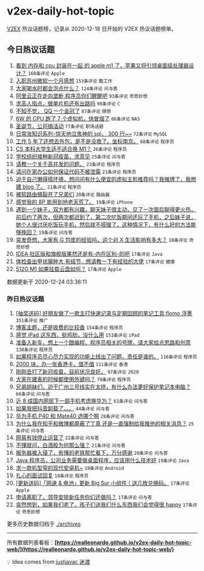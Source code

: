 # v2ex-daily-hot-topic

[V2EX](https://www.v2ex.com/) 热议话题榜，记录从 2020-12-18 日开始的 V2EX 热议话题榜单。

## 今日热议话题

<!-- TODAY BEGIN -->
1. [看到 内存和 cpu 封装在一起 的 apple m1 了，苹果又将引领桌面级处理器设计？](https://www.v2ex.com/t/738080) ``160条评论`` ``Apple``
1. [入职苏州微软一个月感想](https://www.v2ex.com/t/738196) ``153条评论`` ``酷工作``
1. [大家喝水时都会泡点什么？](https://www.v2ex.com/t/738107) ``124条评论`` ``问与答``
1. [阿里云正在走向垄断,程序员你们醒醒吧](https://www.v2ex.com/t/738070) ``93条评论`` ``奇思妙想``
1. [求高人指点，做单片机还有出路吗](https://www.v2ex.com/t/738094) ``90条评论`` ``C``
1. [不知不觉， QQ 一个金冠了](https://www.v2ex.com/t/738155) ``87条评论`` ``随想``
1. [6W 的 CPU 跑了 7 个虚拟机，快冒烟了](https://www.v2ex.com/t/738188) ``86条评论`` ``NAS``
1. [圣诞节，公司搞活动](https://www.v2ex.com/t/738109) ``77条评论`` ``职场话题``
1. [日常涨知识系列-惊天地泣鬼神的 sql， 300 行~~](https://www.v2ex.com/t/738226) ``72条评论`` ``MySQL``
1. [工作 5 年了还想去外包，是不是没救了。坐标南京。](https://www.v2ex.com/t/738165) ``68条评论`` ``程序员``
1. [CS 本科大学生适不适合换 M1？](https://www.v2ex.com/t/738423) ``26条评论`` ``程序员``
1. [学校组织接种新冠疫苗，求意见](https://www.v2ex.com/t/738375) ``25条评论`` ``问与答``
1. [请教一个关于高并发的问题。](https://www.v2ex.com/t/738309) ``23条评论`` ``程序员``
1. [请问在家办公如何保证代码不被泄露](https://www.v2ex.com/t/738358) ``21条评论`` ``程序员``
1. [迫于自己懒得搭环境，想问问有什么便宜的虚拟主机推荐吗？我摊牌了，我想建 blog 了。](https://www.v2ex.com/t/738288) ``21条评论`` ``程序员``
1. [被软路由搞裂开了兄弟们](https://www.v2ex.com/t/738181) ``20条评论`` ``路由器``
1. [感觉我的 8P 能用到地老天荒了。](https://www.v2ex.com/t/738310) ``19条评论`` ``iPhone``
1. [遇到一个妹子，双方都有兴趣，聊天妹子很主动，见了一次面后聊得更火热，前后约了两次，但两次都迟到了，第二次吃饭期间还玩了手机，之后妹子说，她个人很讨厌吃饭玩手机，然后就不搭理了，这种情况下，有什么好的方法能够挽回？](https://www.v2ex.com/t/738219) ``19条评论`` ``问与答``
1. [突发奇想，大家有 G 包皮的经验吗，这个对 X 生活影响有多大？](https://www.v2ex.com/t/738199) ``18条评论`` ``奇思妙想``
1. [IDEA 社区版和旗舰版果然还是有-内在区别-的吧](https://www.v2ex.com/t/738373) ``17条评论`` ``Java``
1. [体检查出甲状腺肿大,有结节...想请教一下有经验的大佬](https://www.v2ex.com/t/738149) ``17条评论`` ``健康``
1. [512G M1 如果挂载云盘如何？](https://www.v2ex.com/t/738108) ``17条评论`` ``Apple``

数据更新于 2020-12-24 03:38:11
<!-- TODAY END -->

### 昨日热议话题

<!-- YESTERDAY BEGIN -->
1. [[抽奖送码] 好朋友做了一款主打快速记录与定期回顾的笔记工具 flomo 浮墨](https://www.v2ex.com/t/737693) ``351条评论`` ``推广``
1. [博客主题，还是收费的比较香](https://www.v2ex.com/t/737701) ``154条评论`` ``程序员``
1. [感觉 iPad 这东西，挺鸡肋，没什么用](https://www.v2ex.com/t/737726) ``153条评论`` ``iPad``
1. [准备入新车，想上一个跟编程、程序员相关的号牌，请大家给点思路和创意](https://www.v2ex.com/t/737773) ``138条评论`` ``程序员``
1. [如果程序员尽心尽力实现的功能上线出了问题，责任是谁的。](https://www.v2ex.com/t/737781) ``116条评论`` ``程序员``
1. [2000 块，办一张香港卡，值不值](https://www.v2ex.com/t/737723) ``111条评论`` ``香港``
1. [刚刚去打了新冠疫苗，目前状况良好。](https://www.v2ex.com/t/737907) ``97条评论`` ``2020``
1. [大家在建表的时候都使用外键吗？](https://www.v2ex.com/t/737758) ``79条评论`` ``程序员``
1. [兄弟姐妹们，迫于广州三号线实在太挤，有什么办法更好保护笔记本电脑？](https://www.v2ex.com/t/737764) ``66条评论`` ``问与答``
1. [近 8 成国内网民下一部手机考虑换华为？](https://www.v2ex.com/t/737951) ``61条评论`` ``问与答``
1. [如果我把抖音卸载了。。。](https://www.v2ex.com/t/738026) ``44条评论`` ``问与答``
1. [华为手机 P40 和 Mate40 选哪个啊](https://www.v2ex.com/t/737733) ``28条评论`` ``问与答``
1. [为什么我在知乎和微博都屏蔽了丁真 还是一直强制给我推他的相关消息？](https://www.v2ex.com/t/737730) ``25条评论`` ``问与答``
1. [网易有钱停止运营了](https://www.v2ex.com/t/737689) ``22条评论`` ``问与答``
1. [不懂就问，白酒股为何那么强？](https://www.v2ex.com/t/737881) ``21条评论`` ``问与答``
1. [服务器被入侵了，有懂的老铁帮忙看下，万分感谢](https://www.v2ex.com/t/738036) ``20条评论`` ``问与答``
1. [Java 程序员，公司业务需要做桌面程序，应该用什么技术好](https://www.v2ex.com/t/737944) ``19条评论`` ``Java``
1. [求一款机型窄的现代安卓机~](https://www.v2ex.com/t/737808) ``19条评论`` ``Android``
1. [扎心的面试回复](https://www.v2ex.com/t/737828) ``18条评论`` ``程序员``
1. [[更新送码]「网速 & 电池」更新 Big Sur 小组件！送几枚兑换码。](https://www.v2ex.com/t/737937) ``17条评论`` ``Apple``
1. [申请离职了，领导安排新任务你们还做吗？](https://www.v2ex.com/t/737872) ``17条评论`` ``问与答``
1. [突然想到，如果我们老了，孩子们送我们什么东西我们会觉得很 happy](https://www.v2ex.com/t/737802) ``17条评论`` ``奇思妙想``
<!-- YESTERDAY END -->

更多历史数据归档于 [./archives](./archives)

---

所有数据列表看板：**[https://realleonardo.github.io/v2ex-daily-hot-topic-web/](https://realleonardo.github.io/v2ex-daily-hot-topic-web/)**

💡 Idea comes from [justjavac 迷渡](https://github.com/justjavac/)
